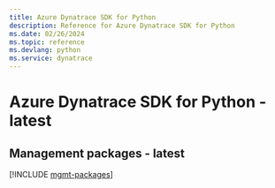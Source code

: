 ```yaml
---
title: Azure Dynatrace SDK for Python
description: Reference for Azure Dynatrace SDK for Python
ms.date: 02/26/2024
ms.topic: reference
ms.devlang: python
ms.service: dynatrace
---
```

# Azure Dynatrace SDK for Python - latest

## Management packages - latest
[!INCLUDE [mgmt-packages](dynatrace-mgmt-index.md)]